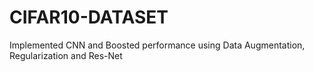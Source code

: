 # CIFAR10-DATASET
Implemented CNN and Boosted performance using Data Augmentation, Regularization and Res-Net
